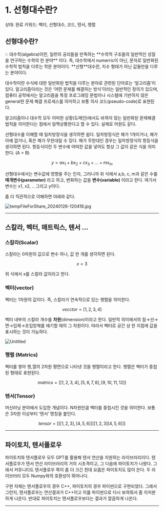 # 1. 선형대수란?

상태: 완료
키워드: 벡터, 선형대수, 코드, 텐서, 행렬

## 선형대수란?

<aside>
💡 대수학(algebra)이란, 일련의 공리들을 만족하는 **수학적 구조들의 일반적인 성질을 연구하는 수학의 한 분야** 이다. 즉, 대수학에서 numerric이 아닌, 문자로 일반화된 수학적 법칙을 다루는 학문 분야이다. **선형**대수란, 지수 형태가 아닌 값들만을 다루는 분야이다.

</aside>

대수학이란 수식에 대한 일반화된 법칙을 다루는 분야로 관련된 단어로는 ‘알고리즘’이 있다. 알고리즘이라는 것은 ‘어떤 문제를 해결하는 방식’이라는 일반적인 정의가 있으며, 컴퓨터 공학에서는 알고리즘을 특정 프로그래밍 문법이나 시스템에 기반하지 않은 general한 문제 해결 프로세스를 의미하고 보통 의사 코드(pseudo-code)로 표현된다. 

알고리즘이나 대수학 모두 어떠한 상황(도메인)에서도 바뀌지 않는 일반화된 문제해결 법칙을 의미한다는 점에서 일맥상통한다고 할 수 있다. 실제로 어원도 같다.

선형대수를 이해할 때 일차방정식을 생각하면 쉽다.  일차방정식은 해가 1개이거나, 해가 아예 없거나, 혹은 해가 무한대일 수 있다.  해가 무한대인 경우는 일차방정식의 항등식을 생각하면 된다.  항등식이란 두 변수에 어떠한 값을 넣어도 항상 그 값이 같은 식을 의미한다. (A = B)

$$
y = ax_1 + bx_2 + cx_3 + ... + mx_m
$$

선형대수에서는 변수값에 영향을 주는 인자, 그러니까 위 식에서 a,b, c, m과 같은 수를 **매개변수(parameter)** 라고 하고, 변화하는 값을 **변수(variable)** 이라고 한다. 여기서 변수는 x1, x2, .. 그리고 y이다.

좀 더 직관적으로 이해하면 아래와 같다.

![tempFileForShare_20240126-120418.jpg](1%20%E1%84%89%E1%85%A5%E1%86%AB%E1%84%92%E1%85%A7%E1%86%BC%E1%84%83%E1%85%A2%E1%84%89%E1%85%AE%E1%84%85%E1%85%A1%E1%86%AB%20d76ffd028fdb4fb7a6e51188846aea18/tempFileForShare_20240126-120418.jpg)

---

## 스칼라, 벡터, 매트릭스, 텐서 …

### 스칼라(Scalar)

스칼라는 0차원의 값으로 변수 하나, 값 한 개를 생각하면 된다.

$$
x = 3
$$

위 식에서 x를 스칼라 값이라고 한다.

### 벡터(vector)

벡터는 1차원의 값이다. 즉, 스칼라가 연속적으로 있는 행렬을 의미한다.

$$
vecctor= [1,2,3,4]
$$

벡터 내부의 스칼라 개수를 **차원**(dimension)이라고 한다. 일반적 의미에서의 점→선→면→입체→초입방체를 얘기할 때의 그 차원이다. 따라서 벡터로 공간 상 한 지점에 값을 표시하는 것이 가능하다.

![Untitled](1%20%E1%84%89%E1%85%A5%E1%86%AB%E1%84%92%E1%85%A7%E1%86%BC%E1%84%83%E1%85%A2%E1%84%89%E1%85%AE%E1%84%85%E1%85%A1%E1%86%AB%20d76ffd028fdb4fb7a6e51188846aea18/Untitled.png)

### 행렬 (Matrics)

벡터를 쌓아 행,열의 2차원 평면으로 나타낸 것을 행렬이라고 한다. 행렬은 벡터가 중첩된 형태로 표현된다.

 

$$
matrics= [[1,2,3,4],[5,6,7,8],[9,10,11,12]]
$$

### 텐서(Tensor)

머신러닝 분야에서 도입한 개념이다. N차원만큼 벡터를 중첩시킨 것을 의미한다.  보통은 3차원 이상부터 ‘텐서’ 명칭을 붙인다.

$$
tensor = [[[1,2,3],[4,5,6]][[1,2,3][4,5,6]]]
$$

---

## 파이토치, 텐서플로우

파이토치와 텐서플로우 모두 GPT를 활용해 텐서 연산을 지원하는 라이브러리이다. 텐서플로우가 텐서 연산 라이브러리의 거의 시초격이고, 그 다음에 파이토치가 나왔다. 그래서 커뮤니티도 텐서플로우 쪽이 좀 더 크긴 한데 요즘은 파이토치도 많이 쓴다. 두 라이브러리 모두 Numpy와의 호환성이 뛰어나다.

구현 자체는 텐서플로우의 경우 C++, 파이토치의 경우 파이썬으로 구현되었다. 그래서 그런지, 텐서플로우는 연산결과가 C++이고 이를 파이썬으로 다시 보여줘서 좀 지저분하게 나온다. 반대로 파이토치는 텐서플로우보다는 결과가 깔끔하게 나온다.

---
